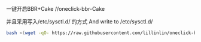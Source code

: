 一键开启BBR+Cake //oneclick-bbr-Cake

并且采用写入/etc/sysctl.d/ 的方式
And write to /etc/sysctl.d/



```bash
bash <(wget -qO- https://raw.githubusercontent.com/lillinlin/oneclick-bbr/main/install.sh)
```

